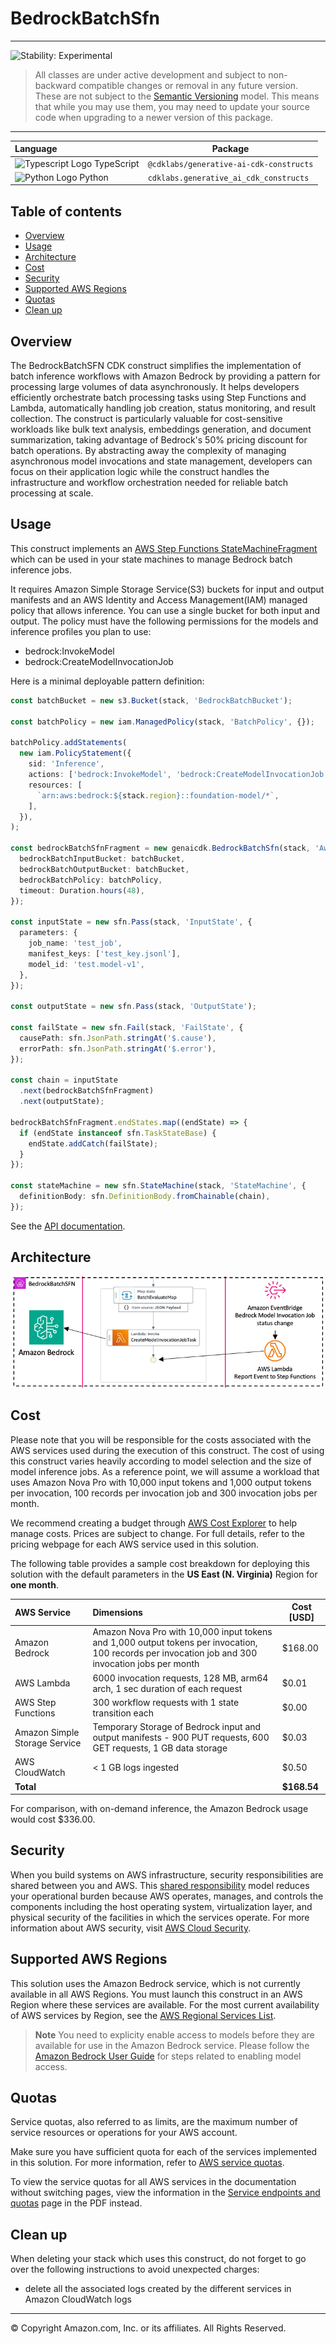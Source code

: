 # BedrockBatchSfn

<!--BEGIN STABILITY BANNER-->

---

![Stability: Experimental](https://img.shields.io/badge/stability-Experimental-important.svg?style=for-the-badge)

> All classes are under active development and subject to non-backward compatible changes or removal in any
> future version. These are not subject to the [Semantic Versioning](https://semver.org/) model.
> This means that while you may use them, you may need to update your source code when upgrading to a newer version of
> this package.

---

<!--END STABILITY BANNER-->

| **Language**                                                                                   | **Package**                             |
|:-----------------------------------------------------------------------------------------------|-----------------------------------------|
| ![Typescript Logo](https://docs.aws.amazon.com/cdk/api/latest/img/typescript32.png) TypeScript | `@cdklabs/generative-ai-cdk-constructs` |
| ![Python Logo](https://docs.aws.amazon.com/cdk/api/latest/img/python32.png) Python             | `cdklabs.generative_ai_cdk_constructs`  |

## Table of contents

- [Overview](#overview)
- [Usage](#usage)
- [Architecture](#architecture)
- [Cost](#cost)
- [Security](#security)
- [Supported AWS Regions](#supported-aws-regions)
- [Quotas](#quotas)
- [Clean up](#clean-up)

## Overview

The BedrockBatchSFN CDK construct simplifies the implementation of batch inference workflows with Amazon Bedrock by
providing a pattern for processing large volumes of data asynchronously. It helps developers
efficiently orchestrate batch processing tasks using Step Functions and Lambda, automatically handling job creation,
status monitoring, and result collection. The construct is particularly valuable for cost-sensitive workloads like bulk
text analysis, embeddings generation, and document summarization, taking advantage of Bedrock's 50% pricing discount for
batch operations. By abstracting away the complexity of managing asynchronous model invocations and state management,
developers can focus on their application logic while the construct handles the infrastructure and workflow
orchestration needed for reliable batch processing at scale.

## Usage

This construct implements
an [AWS Step Functions StateMachineFragment](https://docs.aws.amazon.com/cdk/api/v2/docs/aws-cdk-lib.aws_stepfunctions-readme.html#state-machine-fragments)
which can be used in your state machines to manage Bedrock batch inference jobs.

It requires Amazon Simple Storage Service(S3) buckets for input and output manifests and an AWS Identity and Access
Management(IAM) managed policy that allows inference. You can use a single bucket for both input and output. The policy
must have the following permissions for the models and inference profiles you plan to use:

- bedrock:InvokeModel
- bedrock:CreateModelInvocationJob

Here is a minimal deployable pattern definition:

```typescript fixture=default-bedrock-batch-stepfn
const batchBucket = new s3.Bucket(stack, 'BedrockBatchBucket');

const batchPolicy = new iam.ManagedPolicy(stack, 'BatchPolicy', {});

batchPolicy.addStatements(
  new iam.PolicyStatement({
    sid: 'Inference',
    actions: ['bedrock:InvokeModel', 'bedrock:CreateModelInvocationJob'],
    resources: [
      `arn:aws:bedrock:${stack.region}::foundation-model/*`,
    ],
  }),
);

const bedrockBatchSfnFragment = new genaicdk.BedrockBatchSfn(stack, 'AwsBedrockBatchSfn', {
  bedrockBatchInputBucket: batchBucket,
  bedrockBatchOutputBucket: batchBucket,
  bedrockBatchPolicy: batchPolicy,
  timeout: Duration.hours(48),
});

const inputState = new sfn.Pass(stack, 'InputState', {
  parameters: {
    job_name: 'test_job',
    manifest_keys: ['test_key.jsonl'],
    model_id: 'test.model-v1',
  },
});

const outputState = new sfn.Pass(stack, 'OutputState');

const failState = new sfn.Fail(stack, 'FailState', {
  causePath: sfn.JsonPath.stringAt('$.cause'),
  errorPath: sfn.JsonPath.stringAt('$.error'),
});

const chain = inputState
  .next(bedrockBatchSfnFragment)
  .next(outputState);

bedrockBatchSfnFragment.endStates.map((endState) => {
  if (endState instanceof sfn.TaskStateBase) {
    endState.addCatch(failState);
  }
});

const stateMachine = new sfn.StateMachine(stack, 'StateMachine', {
  definitionBody: sfn.DefinitionBody.fromChainable(chain),
});
```

See the [API documentation](../../../../apidocs/classes/BedrockBatchSfn.md).

## Architecture

![Architecture Diagram](architecture.png)

## Cost

Please note that you will be responsible for the costs associated with the AWS services used during the execution of
this construct. The cost of using this construct varies heavily according to model selection and the size of model
inference jobs. As a reference point, we will assume a workload that uses Amazon Nova Pro with 10,000 input tokens
and 1,000 output tokens per invocation, 100 records per invocation job and 300 invocation jobs per month.

We recommend creating a budget through [AWS Cost Explorer](http://aws.amazon.com/aws-cost-management/aws-cost-explorer/)
to help manage costs. Prices are subject to change. For full details, refer to the pricing webpage for each AWS service
used in this solution.

The following table provides a sample cost breakdown for deploying this solution with the default parameters in the **US
East (N. Virginia)** Region for **one month**.

| **AWS Service**               | **Dimensions**                                                                                                                                    | **Cost [USD]** |
|:------------------------------|:--------------------------------------------------------------------------------------------------------------------------------------------------|----------------|
| Amazon Bedrock                | Amazon Nova Pro with 10,000 input tokens and 1,000 output tokens per invocation, 100 records per invocation job and 300 invocation jobs per month | $168.00        |
| AWS Lambda                    | 6000 invocation requests, 128 MB, arm64 arch, 1 sec duration of each request                                                                      | $0.01          |
| AWS Step Functions            | 300 workflow requests with 1 state transition each                                                                                                | $0.00          |
| Amazon Simple Storage Service | Temporary Storage of Bedrock input and output manifests - 900 PUT requests, 600 GET requests, 1 GB data storage                                   | $0.03          |
| AWS CloudWatch                | < 1 GB logs ingested                                                                                                                              | $0.50          |
| **Total**                     |                                                                                                                                                   | **$168.54**    |

For comparison, with on-demand inference, the Amazon Bedrock usage would cost $336.00.

## Security

When you build systems on AWS infrastructure, security responsibilities are shared between you and AWS.
This [shared responsibility](http://aws.amazon.com/compliance/shared-responsibility-model/) model reduces your
operational burden because AWS operates, manages, and controls the components including the host operating system,
virtualization layer, and physical security of the facilities in which the services operate. For more information about
AWS security, visit [AWS Cloud Security](http://aws.amazon.com/security/).

## Supported AWS Regions

This solution uses the Amazon Bedrock service, which is not currently available in all AWS Regions. You must
launch this construct in an AWS Region where these services are available. For the most current availability of AWS
services by Region, see
the [AWS Regional Services List](https://aws.amazon.com/about-aws/global-infrastructure/regional-product-services/).

> **Note**
> You need to explicity enable access to models before they are available for use in the Amazon Bedrock service. Please
> follow the [Amazon Bedrock User Guide](https://docs.aws.amazon.com/bedrock/latest/userguide/model-access.html) for
> steps
> related to enabling model access.

## Quotas

Service quotas, also referred to as limits, are the maximum number of service resources or operations for your AWS
account.

Make sure you have sufficient quota for each of the services implemented in this solution. For more information, refer
to [AWS service quotas](https://docs.aws.amazon.com/general/latest/gr/aws_service_limits.html).

To view the service quotas for all AWS services in the documentation without switching pages, view the information in
the [Service endpoints and quotas](https://docs.aws.amazon.com/general/latest/gr/aws-general.pdf#aws-service-information)
page in the PDF instead.

## Clean up

When deleting your stack which uses this construct, do not forget to go over the following instructions to avoid
unexpected charges:

- delete all the associated logs created by the different services in Amazon CloudWatch logs

---

&copy; Copyright Amazon.com, Inc. or its affiliates. All Rights Reserved.